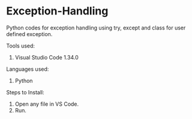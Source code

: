 # Exception-Handling

Python codes for exception handling using try, except and class for user defined exception.

Tools used:
1. Visual Studio Code 1.34.0

Languages used:
1. Python

Steps to Install:
1. Open any file in VS Code.
2. Run.

